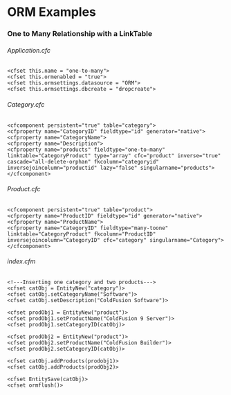 # ORM Examples


### One to Many Relationship with a LinkTable

###### Application.cfc

	<cfset this.name = "one-to-many">
	<cfset this.ormenabled = "true">
	<cfset this.ormsettings.datasource = "ORM">
	<cfset this.ormsettings.dbcreate = "dropcreate">


###### Category.cfc

	<cfcomponent persistent="true" table="category">
	<cfproperty name="CategoryID" fieldtype="id" generator="native">
	<cfproperty name="CategoryName">
	<cfproperty name="Description">
	<cfproperty name="products" fieldtype="one-to-many" linktable="CategoryProduct" type="array" cfc="product" inverse="true" cascade="all-delete-orphan" fkcolumn="categoryid" inversejoincolumn="productid" lazy="false" singularname="products">
	</cfcomponent>


###### Product.cfc

	<cfcomponent persistent="true" table="product">
	<cfproperty name="ProductID" fieldtype="id" generator="native">
	<cfproperty name="ProductName">
	<cfproperty name="CategoryID" fieldtype="many-toone" linktable="CategoryProduct" fkcolumn="ProductID" inversejoincolumn="CategoryID" cfc="category" singularname="Category">
	</cfcomponent>


###### index.cfm

	<!---Inserting one category and two products--->
	<cfset catObj = EntityNew("category")>
	<cfset catObj.setCategoryName("Software")>
	<cfset catObj.setDescription("ColdFusion Software")>

	<cfset prodObj1 = EntityNew("product")>
	<cfset prodObj1.setProductName("ColdFusion 9 Server")>
	<cfset prodObj1.setCategoryID(catObj)>

	<cfset prodObj2 = EntityNew("product")>
	<cfset prodObj2.setProductName("ColdFusion Builder")>
	<cfset prodObj2.setCategoryID(catObj)>

	<cfset catObj.addProducts(prodobj1)>
	<cfset catObj.addProducts(prodObj2)>

	<cfset EntitySave(catObj)>
	<cfset ormflush()>
